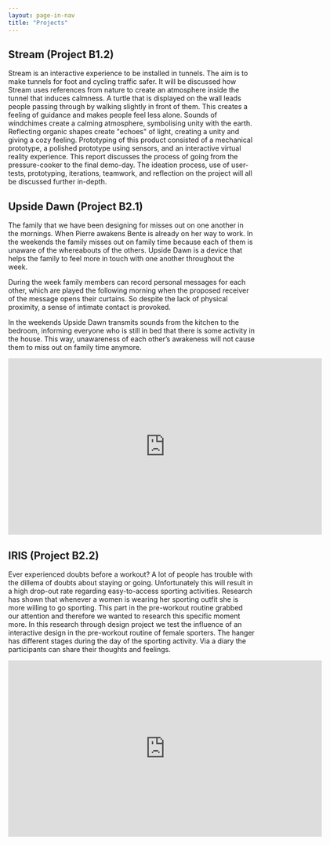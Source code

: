 ```yaml
---
layout: page-in-nav
title: "Projects"
---
```


## Stream (Project B1.2)

Stream is an interactive experience to be installed in tunnels. The aim is to make tunnels for foot and cycling traffic safer. It will be discussed how Stream uses references from nature to create an atmosphere inside the tunnel that induces calmness. A turtle that is displayed on the wall leads people passing through by walking slightly in front of them. This creates a feeling of guidance and makes people feel less alone. Sounds of windchimes create a calming atmosphere, symbolising unity with the earth. Reflecting organic shapes create "echoes" of light, creating a unity and giving a cozy feeling. Prototyping of this product consisted of a mechanical prototype, a polished prototype using sensors, and an interactive virtual reality experience. This report discusses the process of going from the pressure-cooker to the final demo-day. The ideation process, use of user-tests, prototyping, iterations, teamwork, and reflection on the project will all be discussed further in-depth.

## Upside Dawn (Project B2.1)

The family that we have been designing for misses out on one another in the mornings. When Pierre awakens Bente is already on her way to work. In the weekends the family misses out on family time because each of them is unaware of the whereabouts of the others. Upside Dawn is a device that helps the family to feel more in touch with one another throughout the week. 

During the week family members can record personal messages for each other, which are played the following morning when the proposed receiver of the message opens their curtains. So despite the lack of physical proximity, a sense of intimate contact is provoked.

In the weekends Upside Dawn transmits sounds from the kitchen to the bedroom, informing everyone who is still in bed that there is some activity in the house. This way, unawareness of each other’s awakeness will not cause them to miss out on family time anymore.

<iframe title="vimeo-player" src="https://player.vimeo.com/video/309119084" width="640" height="360" frameborder="0" allowfullscreen></iframe>

## IRIS (Project B2.2)

Ever experienced doubts before a workout? A lot of people has trouble with the dillema of doubts about staying or going. Unfortunately this will result in a high drop-out rate regarding easy-to-access sporting activities. Research has shown that whenever a women is wearing her sporting outfit she is more willing to go sporting. This part in the pre-workout routine grabbed our attention and therefore
we wanted to research this specific moment more. In this research through design project we test the influence of an interactive design in the pre-workout routine of female sporters. The hanger has different stages during the day of the sporting activity. Via a diary the participants can share their thoughts and feelings.

<iframe title="vimeo-player" src="https://player.vimeo.com/video/429599349" width="640" height="360" frameborder="0" allowfullscreen></iframe>
